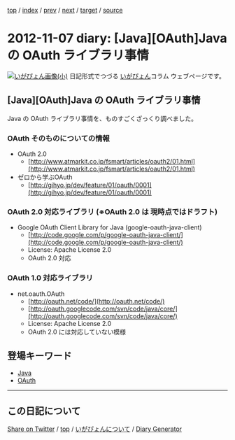 [top](https://igapyon.github.io/diary/) 
 / [index](https://igapyon.github.io/diary/2012/index.html) 
 / [prev](https://igapyon.github.io/diary/2012/ig121029.html) 
 / [next](https://igapyon.github.io/diary/2012/ig121113.html) 
 / [target](https://igapyon.github.io/diary/2012/ig121107.html) 
 / [source](https://github.com/igapyon/diary/blob/gh-pages/2012/ig121107.html.src.md) 

2012-11-07 diary: [Java][OAuth]Java の OAuth ライブラリ事情
=====================================================================================================
[![いがぴょん画像(小)](https://igapyon.github.io/diary/images/iga200306s.jpg "いがぴょん")](https://igapyon.github.io/diary/memo/memoigapyon.html) 日記形式でつづる [いがぴょん](https://igapyon.github.io/diary/memo/memoigapyon.html)コラム ウェブページです。

## [Java][OAuth]Java の OAuth ライブラリ事情

Java の OAuth ライブラリ事情を、ものすごくざっくり調べました。


### OAuth そのものについての情報


* OAuth 2.0
  * [http://www.atmarkit.co.jp/fsmart/articles/oauth2/01.html](http://www.atmarkit.co.jp/fsmart/articles/oauth2/01.html)
* ゼロから学ぶOAuth
  * [http://gihyo.jp/dev/feature/01/oauth/0001](http://gihyo.jp/dev/feature/01/oauth/0001)



### OAuth 2.0 対応ライブラリ (※OAuth 2.0 は 現時点ではドラフト)


* Google OAuth Client Library for Java (google-oauth-java-client)
  * [http://code.google.com/p/google-oauth-java-client/](http://code.google.com/p/google-oauth-java-client/)
  * License: Apache License 2.0
  * OAuth 2.0 対応



### OAuth 1.0 対応ライブラリ


* net.oauth.OAuth
  * [http://oauth.net/code/](http://oauth.net/code/)
  * [http://oauth.googlecode.com/svn/code/java/core/](http://oauth.googlecode.com/svn/code/java/core/)
  * License: Apache License 2.0
  * OAuth 2.0 には対応していない模様




## 登場キーワード

* [Java](../keyword/java.html)
* [OAuth](../keyword/oauth.html)

----------------------------------------------------------------------------------------------------

## この日記について

[Share on Twitter](https://twitter.com/intent/tweet?hashtags=igapyon%2Cdiary%2C%E3%81%84%E3%81%8C%E3%81%B4%E3%82%87%E3%82%93%2CJava%2COAuth&text=%5BJava%5D%5BOAuth%5DJava+%E3%81%AE+OAuth+%E3%83%A9%E3%82%A4%E3%83%96%E3%83%A9%E3%83%AA%E4%BA%8B%E6%83%85&url=https%3A%2F%2Figapyon.github.io%2Fdiary%2F2012%2Fig121107.html) / [top](https://igapyon.github.io/diary/) / [いがぴょんについて](https://igapyon.github.io/diary/memo/memoigapyon.html) / [Diary Generator](https://github.com/igapyon/igapyonv3)

